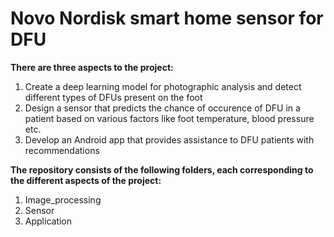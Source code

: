 # Novo Nordisk smart home sensor for DFU

**There are three aspects to the project:**

1) Create a deep learning model for photographic analysis and detect different types of DFUs present on the foot
2) Design a sensor that predicts the chance of occurence of DFU in a patient based on various factors like foot temperature, blood pressure etc.
3) Develop an Android app that provides assistance to DFU patients with recommendations

**The repository consists of the following folders, each corresponding to the different aspects of the project:**

1) Image_processing
2) Sensor
3) Application
